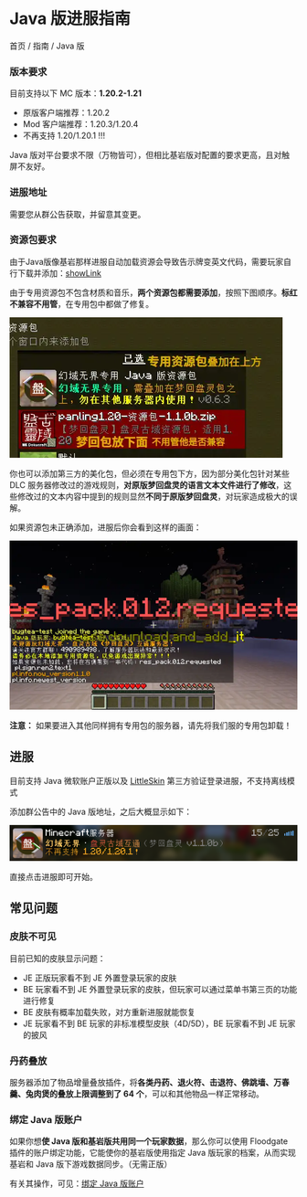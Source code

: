 # Java 版进服指南
首页 / 指南 / Java 版

### 版本要求
目前支持以下 MC 版本：**1.20.2-1.21**
- 原版客户端推荐：1.20.2
- Mod 客户端推荐：1.20.3/1.20.4
- 不再支持 1.20/1.20.1 !!!

Java 版对平台要求不限（万物皆可），但相比基岩版对配置的要求更高，且对触屏不友好。

### 进服地址
需要您从群公告获取，并留意其变更。

### 资源包要求
由于Java版像基岩那样进服自动加载资源会导致告示牌变英文代码，需要玩家自行下载并添加：[showLink](https://www.123pan.com/s/0nHvjv-uyqHh.html)

由于专用资源包不包含材质和音乐，**两个资源包都需要添加**，按照下图顺序。**标红不兼容不用管**，在专用包中都做了修复。

![资源包加载顺序](./java/res-pack-order.webp?v=2)

你也可以添加第三方的美化包，但必须在专用包下方，因为部分美化包针对某些 DLC 服务器修改过的游戏规则，**对原版梦回盘灵的语言文本文件进行了修改**，这些修改过的文本内容中提到的规则显然**不同于原版梦回盘灵**，对玩家造成极大的误解。

如果资源包未正确添加，进服后你会看到这样的画面：

![资源包未正确添加](./java/no-resource-pack.webp)

**注意：** 如果要进入其他同样拥有专用包的服务器，请先将我们服的专用包卸载！

## 进服
<!--Java 版登录通道使用 LittleSkin 外置登录系统，并开启白名单。

### 注册
**LittleSkin 的使用教程见**：[外置认证设置指南 (LittleSkin 皮肤站)](?article=1919810/MCGuide/skinSite/littleskin.js)

如果您曾在凭据登录下游玩过，则角色名必须和原来在凭据登录网页中的玩家名一致，且区分大小写，否则数据将不同步。（已有同名角色的可跳过）

![示例图](./java/move-account/name.webp)

### 白名单申请
为了更高效地管理服务器，新登录系统启用了**白名单系统**。

添加好角色后，请填写腾讯文档提交白名单申请：[showLink](https://docs.qq.com/form/page/DR0JIYnh5Ykt6ZG9V)

注意：允许一个 QQ 号申请两个玩家账户，多出的一律不批，除非向我申请注销原有的玩家。

### 登录进服-->

目前支持 Java 微软账户正版以及 [LittleSkin](?article=1919810/MCGuide/skinSite/littleskin.js) 第三方验证登录进服，不支持离线模式

添加群公告中的 Java 版地址，之后大概显示如下：

![服务器MOTD](./java/motd.png)

直接点击进服即可开始。

## 常见问题

### 皮肤不可见

目前已知的皮肤显示问题：
- JE 正版玩家看不到 JE 外置登录玩家的皮肤
- BE 玩家看不到 JE 外置登录玩家的皮肤，但玩家可以通过菜单书第三页的功能进行修复
- BE 皮肤有概率加载失败，对方重新进服就能恢复
- JE 玩家看不到 BE 玩家的非标准模型皮肤（4D/5D），BE 玩家看不到 JE 玩家的披风

### 丹药叠放
服务器添加了物品增量叠放插件，将**各类丹药、退火符、击退符、佛跳墙、万春羹、兔肉煲的叠放上限调整到了 64 个**，可以和其他物品一样正常移动。

<!--当玩家直接连接服务器时，会返回以下错误：

![需要通过登录插件](./java/JERefused.webp)

这是因为Java版登录通道虽然使用离线账户系统，但出于安全性考虑，我为其部署了依靠网页进行验证的 WebAuth 登录插件，此时我们需要在指定的网页中完成登录操作。首先打开链接 [showLink](http://fcub-login.eo.mk/) 进入登录页面：

![网页登录界面](./java/JELogin1.webp)

如果未进行注册，需要您进行注册，点击下方的“没有账号，去注册”进入注册界面：

![进入注册界面](./java/JELogin2.webp)

此处的“账号/玩家名”最短长度为4位，**只能包含数字、大小写英文、下划线、英文横杠**。将密码设置完毕后点击“立即注册”即可完成注册，之后会回到登录界面，输入刚才注册的账号和密码：

![登录](./java/JELogin3.webp)

点击“立即登录”，进入账户资料界面。这里的玩家名默认是注册时的账号，可以修改但需慎重，修改后原来的玩家数据会被释放，可被他人占用，而您也将因为新建玩家数据而回到新人广场重新开始（改回去即可恢复）

“登录凭据”只能查看一次，之后需通过点击旁边的“刷新”将其重置后才能查看，之后原来的凭据将失效。在超出下方的“过期时间”后凭据会自动刷新重置，需要你回到网站重新获取。

![获取凭据](./java/JELogin4.webp)

在启动器上使用凭据作为名称，新建一个离线账户。这里以 HMCL 为例：

![使用凭据新建离线账户](./java/JELogin5.webp)

使用该离线账户启动游戏，之后方可进入服务器：

![进入服务器](./java/finish.webp)

在凭证过期前，你可以直接使用凭证登录服务器，而无需打开网页。

### 登录异常
由于实现区分 Java / 基岩版玩家的 Floodgate 插件时常摸鱼，导致服务器**有时不能正确地辨认玩家**。如果弹出以下提示，则表明**您被误判为基岩版玩家**，导致配置出错。这会影响到您的正常游戏，**请退出重新进入，否则将无法正常游玩**：

![登录错误](./java/error.webp)-->

### 绑定 Java 版账户
如果你想**使 Java 版和基岩版共用同一个玩家数据**，那么你可以使用 Floodgate 插件的账户绑定功能，它能使你的基岩版使用指定 Java 版玩家的档案，从而实现基岩和 Java 版下游戏数据同步。（无需正版）

有关其操作，可见：[绑定 Java 版账户](./linkaccount.md)